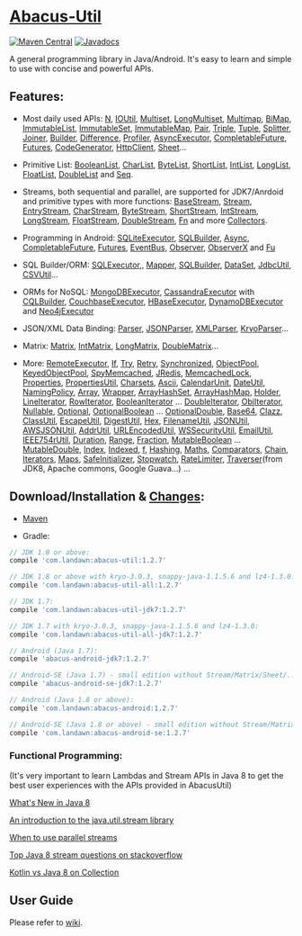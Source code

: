 # [Abacus-Util](http://www.landawn.com)

[![Maven Central](https://img.shields.io/maven-central/v/com.landawn/abacus-util.svg)](https://maven-badges.herokuapp.com/maven-central/com.landawn/abacus-util/)
[![Javadocs](https://www.javadoc.io/badge/com.landawn/abacus-util-all.svg)](https://www.javadoc.io/doc/com.landawn/abacus-util-all)

A general programming library in Java/Android. It's easy to learn and simple to use with concise and powerful APIs.

## Features:

* Most daily used APIs: [N](https://cdn.rawgit.com/landawn/AbacusUtil/master/docs/N_view.html), 
[IOUtil](https://cdn.rawgit.com/landawn/AbacusUtil/master/docs/IOUtil_view.html), 
[Multiset](https://cdn.rawgit.com/landawn/AbacusUtil/master/docs/Multiset_view.html), 
[LongMultiset](https://cdn.rawgit.com/landawn/AbacusUtil/master/docs/LongMultiset_view.html), 
[Multimap](https://cdn.rawgit.com/landawn/AbacusUtil/master/docs/Multimap_view.html), 
[BiMap](https://cdn.rawgit.com/landawn/AbacusUtil/master/docs/BiMap_view.html), 
[ImmutableList](https://cdn.rawgit.com/landawn/AbacusUtil/master/docs/ImmutableList_view.html), 
[ImmutableSet](https://cdn.rawgit.com/landawn/AbacusUtil/master/docs/ImmutableSet_view.html), 
[ImmutableMap](https://cdn.rawgit.com/landawn/AbacusUtil/master/docs/ImmutableMap_view.html), 
[Pair](https://cdn.rawgit.com/landawn/AbacusUtil/master/docs/Pair_view.html), 
[Triple](https://cdn.rawgit.com/landawn/AbacusUtil/master/docs/Triple_view.html), 
[Tuple](https://cdn.rawgit.com/landawn/AbacusUtil/master/docs/Tuple_view.html), 
[Splitter](https://cdn.rawgit.com/landawn/AbacusUtil/master/docs/Splitter_view.html), 
[Joiner](https://cdn.rawgit.com/landawn/AbacusUtil/master/docs/Joiner_view.html), [Builder](https://cdn.rawgit.com/landawn/AbacusUtil/master/docs/Builder_view.html), 
[Difference](https://cdn.rawgit.com/landawn/AbacusUtil/master/docs/Difference_view.html), 
[Profiler](https://cdn.rawgit.com/landawn/AbacusUtil/master/docs/Profiler_view.html), 
[AsyncExecutor](https://cdn.rawgit.com/landawn/AbacusUtil/master/docs/AsyncExecutor_view.html), 
[CompletableFuture](https://cdn.rawgit.com/landawn/AbacusUtil/master/docs/CompletableFuture_view.html), 
[Futures](https://cdn.rawgit.com/landawn/AbacusUtil/master/docs/Futures_view.html), 
[CodeGenerator](https://cdn.rawgit.com/landawn/AbacusUtil/master/docs/CodeGenerator_view.html), 
[HttpClient](https://cdn.rawgit.com/landawn/AbacusUtil/master/docs/HttpClient_view.html), 
[Sheet](https://cdn.rawgit.com/landawn/AbacusUtil/master/docs/Sheet_view.html)...

* Primitive List: [BooleanList](https://cdn.rawgit.com/landawn/AbacusUtil/master/docs/BooleanList_view.html), 
[CharList](https://cdn.rawgit.com/landawn/AbacusUtil/master/docs/CharList_view.html), 
[ByteList](https://cdn.rawgit.com/landawn/AbacusUtil/master/docs/ByteList_view.html), 
[ShortList](https://cdn.rawgit.com/landawn/AbacusUtil/master/docs/ShortList_view.html), 
[IntList](https://cdn.rawgit.com/landawn/AbacusUtil/master/docs/IntList_view.html), 
[LongList](https://cdn.rawgit.com/landawn/AbacusUtil/master/docs/LongList_view.html), 
[FloatList](https://cdn.rawgit.com/landawn/AbacusUtil/master/docs/FloatList_view.html),
[DoubleList](https://cdn.rawgit.com/landawn/AbacusUtil/master/docs/DoubleList_view.html) and 
[Seq](https://cdn.rawgit.com/landawn/AbacusUtil/master/docs/Seq_view.html).

* Streams, both sequential and parallel, are supported for JDK7/Anrdoid and primitive types with more functions: 
[BaseStream](https://cdn.rawgit.com/landawn/AbacusUtil/master/docs/BaseStream_view.html), 
[Stream](https://cdn.rawgit.com/landawn/AbacusUtil/master/docs/Stream_view.html), 
[EntryStream](https://cdn.rawgit.com/landawn/AbacusUtil/master/docs/EntryStream_view.html), 
[CharStream](https://cdn.rawgit.com/landawn/AbacusUtil/master/docs/CharStream_view.html), 
[ByteStream](https://cdn.rawgit.com/landawn/AbacusUtil/master/docs/ByteStream_view.html), 
[ShortStream](https://cdn.rawgit.com/landawn/AbacusUtil/master/docs/ShortStream_view.html), 
[IntStream](https://cdn.rawgit.com/landawn/AbacusUtil/master/docs/IntStream_view.html), 
[LongStream](https://cdn.rawgit.com/landawn/AbacusUtil/master/docs/LongStream_view.html), 
[FloatStream](https://cdn.rawgit.com/landawn/AbacusUtil/master/docs/FloatStream_view.html), 
[DoubleStream](https://cdn.rawgit.com/landawn/AbacusUtil/master/docs/DoubleStream_view.html), 
[Fn](https://cdn.rawgit.com/landawn/AbacusUtil/master/docs/Fn_view.html) and more 
[Collectors](https://cdn.rawgit.com/landawn/AbacusUtil/master/docs/Collectors_view.html).

* Programming in Android: 
[SQLiteExecutor](https://cdn.rawgit.com/landawn/AbacusUtil/master/docs/SQLiteExecutor_view.html), 
[SQLBuilder](https://cdn.rawgit.com/landawn/AbacusUtil/master/docs/SQLBuilder_view.html), 
[Async](https://cdn.rawgit.com/landawn/AbacusUtil/master/docs/Async_Android_view.html), 
[CompletableFuture](https://cdn.rawgit.com/landawn/AbacusUtil/master/docs/CompletableFuture_Android_view.html), 
[Futures](https://cdn.rawgit.com/landawn/AbacusUtil/master/docs/Futures_Android_view.html), 
[EventBus](https://cdn.rawgit.com/landawn/AbacusUtil/master/docs/EventBus_view.html), 
[Observer](https://cdn.rawgit.com/landawn/AbacusUtil/master/docs/Observer_view.html), 
[ObserverX](https://cdn.rawgit.com/landawn/AbacusUtil/master/docs/ObserverX_view.html) and 
[Fu](https://cdn.rawgit.com/landawn/AbacusUtil/master/docs/Fu_view.html)

* SQL Builder/ORM: 
[SQLExecutor](https://cdn.rawgit.com/landawn/AbacusUtil/master/docs/SQLExecutor_view.html),, 
[Mapper](https://cdn.rawgit.com/landawn/AbacusUtil/master/docs/Mapper_view.html), 
[SQLBuilder](https://cdn.rawgit.com/landawn/AbacusUtil/master/docs/SQLBuilder_view.html), 
[DataSet](https://cdn.rawgit.com/landawn/AbacusUtil/master/docs/DataSet_view.html), 
[JdbcUtil](https://cdn.rawgit.com/landawn/AbacusUtil/master/docs/JdbcUtil_view.html), 
[CSVUtil](https://cdn.rawgit.com/landawn/AbacusUtil/master/docs/CSVUtil_view.html)...

* ORMs for NoSQL: [MongoDBExecutor][], [CassandraExecutor][] with [CQLBuilder][], [CouchbaseExecutor][], [HBaseExecutor][], [DynamoDBExecutor][] and [Neo4jExecutor][]

* JSON/XML Data Binding: [Parser][], [JSONParser][], [XMLParser][], [KryoParser][]...

* Matrix: [Matrix][], [IntMatrix][], [LongMatrix][], [DoubleMatrix][]...

* More: [RemoteExecutor](https://static.javadoc.io/com.landawn/abacus-util-all/1.2.7/com/landawn/abacus/util/RemoteExecutor.html),
[If](https://static.javadoc.io/com.landawn/abacus-util-all/1.2.7/com/landawn/abacus/util/If.html),
[Try](https://static.javadoc.io/com.landawn/abacus-util-all/1.2.7/com/landawn/abacus/util/Try.html),
[Retry](https://static.javadoc.io/com.landawn/abacus-util-all/1.2.7/com/landawn/abacus/util/Retry.html),
[Synchronized](https://static.javadoc.io/com.landawn/abacus-util-all/1.2.7/com/landawn/abacus/util/Synchronized.html),
[ObjectPool](https://static.javadoc.io/com.landawn/abacus-util-all/1.2.7/com/landawn/abacus/pool/ObjectPool.html),
[KeyedObjectPool](https://static.javadoc.io/com.landawn/abacus-util-all/1.2.7/com/landawn/abacus/pool/KeyedObjectPool.html),
[SpyMemcached](https://static.javadoc.io/com.landawn/abacus-util-all/1.2.7/com/landawn/abacus/cache/SpyMemcached.html),
[JRedis](https://static.javadoc.io/com.landawn/abacus-util-all/1.2.7/com/landawn/abacus/cache/JRedis.html),
[MemcachedLock](https://static.javadoc.io/com.landawn/abacus-util-all/1.2.7/com/landawn/abacus/util/MemcachedLock.html),
[Properties](https://static.javadoc.io/com.landawn/abacus-util-all/1.2.7/com/landawn/abacus/util/Properties.html),
[PropertiesUtil](https://static.javadoc.io/com.landawn/abacus-util-all/1.2.7/com/landawn/abacus/util/PropertiesUtil.html),
[Charsets](https://static.javadoc.io/com.landawn/abacus-util-all/1.2.7/com/landawn/abacus/util/Charsets.html),
[Ascii](https://static.javadoc.io/com.landawn/abacus-util-all/1.2.7/com/landawn/abacus/util/Ascii.html),
[CalendarUnit](https://static.javadoc.io/com.landawn/abacus-util-all/1.2.7/com/landawn/abacus/util/CalendarUnit.html),
[DateUtil](https://static.javadoc.io/com.landawn/abacus-util-all/1.2.7/com/landawn/abacus/util/DateUtil.html),
[NamingPolicy](https://static.javadoc.io/com.landawn/abacus-util-all/1.2.7/com/landawn/abacus/util/NamingPolicy.html),
[Array](https://static.javadoc.io/com.landawn/abacus-util-all/1.2.7/com/landawn/abacus/util/Array.html),
[Wrapper](https://static.javadoc.io/com.landawn/abacus-util-all/1.2.7/com/landawn/abacus/util/Wrapper.html),
[ArrayHashSet](https://static.javadoc.io/com.landawn/abacus-util-all/1.2.7/com/landawn/abacus/util/ArrayHashSet.html),
[ArrayHashMap](https://static.javadoc.io/com.landawn/abacus-util-all/1.2.7/com/landawn/abacus/util/ArrayHashMap.html),
[Holder](https://static.javadoc.io/com.landawn/abacus-util-all/1.2.7/com/landawn/abacus/util/Holder.html),
[LineIterator](https://static.javadoc.io/com.landawn/abacus-util-all/1.2.7/com/landawn/abacus/util/LineIterator.html),
[RowIterator](https://static.javadoc.io/com.landawn/abacus-util-all/1.2.7/com/landawn/abacus/util/RowIterator.html),
[BooleanIterator](https://static.javadoc.io/com.landawn/abacus-util-all/1.2.7/com/landawn/abacus/util/BooleanIterator.html)
...
[DoubleIterator](https://static.javadoc.io/com.landawn/abacus-util-all/1.2.7/com/landawn/abacus/util/DoubleIterator.html),
[ObjIterator](https://static.javadoc.io/com.landawn/abacus-util-all/1.2.7/com/landawn/abacus/util/ObjIterator.html),
[Nullable](https://static.javadoc.io/com.landawn/abacus-util-all/1.2.7/com/landawn/abacus/util/Nullable.html),
[Optional](https://static.javadoc.io/com.landawn/abacus-util-all/1.2.7/com/landawn/abacus/util/Optional.html),
[OptionalBoolean](https://static.javadoc.io/com.landawn/abacus-util-all/1.2.7/com/landawn/abacus/util/OptionalBoolean.html)
...
[OptionalDouble](https://static.javadoc.io/com.landawn/abacus-util-all/1.2.7/com/landawn/abacus/util/OptionalDouble.html),
[Base64](https://static.javadoc.io/com.landawn/abacus-util-all/1.2.7/com/landawn/abacus/util/Base64.html),
[Clazz](https://static.javadoc.io/com.landawn/abacus-util-all/1.2.7/com/landawn/abacus/util/Clazz.html),
[ClassUtil](https://static.javadoc.io/com.landawn/abacus-util-all/1.2.7/com/landawn/abacus/util/ClassUtil.html),
[EscapeUtil](https://static.javadoc.io/com.landawn/abacus-util-all/1.2.7/com/landawn/abacus/util/EscapeUtil.html),
[DigestUtil](https://static.javadoc.io/com.landawn/abacus-util-all/1.2.7/com/landawn/abacus/util/DigestUtil.html),
[Hex](https://static.javadoc.io/com.landawn/abacus-util-all/1.2.7/com/landawn/abacus/util/Hex.html),
[FilenameUtil](https://static.javadoc.io/com.landawn/abacus-util-all/1.2.7/com/landawn/abacus/util/FilenameUtil.html),
[JSONUtil](https://static.javadoc.io/com.landawn/abacus-util-all/1.2.7/com/landawn/abacus/util/JSONUtil.html),
[AWSJSONUtil](https://static.javadoc.io/com.landawn/abacus-util-all/1.2.7/com/landawn/abacus/util/AWSJSONUtil.html),
[AddrUtil](https://static.javadoc.io/com.landawn/abacus-util-all/1.2.7/com/landawn/abacus/util/AddrUtil.html),
[URLEncodedUtil](https://static.javadoc.io/com.landawn/abacus-util-all/1.2.7/com/landawn/abacus/util/URLEncodedUtil.html),
[WSSecurityUtil](https://static.javadoc.io/com.landawn/abacus-util-all/1.2.7/com/landawn/abacus/util/WSSecurityUtil.html),
[EmailUtil](https://static.javadoc.io/com.landawn/abacus-util-all/1.2.7/com/landawn/abacus/util/EmailUtil.html),
[IEEE754rUtil](https://static.javadoc.io/com.landawn/abacus-util-all/1.2.7/com/landawn/abacus/util/IEEE754rUtil.html),
[Duration](https://static.javadoc.io/com.landawn/abacus-util-all/1.2.7/com/landawn/abacus/util/Duration.html),
[Range](https://static.javadoc.io/com.landawn/abacus-util-all/1.2.7/com/landawn/abacus/util/Range.html),
[Fraction](https://static.javadoc.io/com.landawn/abacus-util-all/1.2.7/com/landawn/abacus/util/Fraction.html),
[MutableBoolean](https://static.javadoc.io/com.landawn/abacus-util-all/1.2.7/com/landawn/abacus/util/MutableBoolean.html)
...
[MutableDouble](https://static.javadoc.io/com.landawn/abacus-util-all/1.2.7/com/landawn/abacus/util/MutableDouble.html),
[Index](https://static.javadoc.io/com.landawn/abacus-util-all/1.2.7/com/landawn/abacus/util/Index.html),
[Indexed](https://static.javadoc.io/com.landawn/abacus-util-all/1.2.7/com/landawn/abacus/util/Indexed.html),
[f](https://static.javadoc.io/com.landawn/abacus-util-all/1.2.7/com/landawn/abacus/util/f.html),
[Hashing](https://static.javadoc.io/com.landawn/abacus-util-all/1.2.7/com/landawn/abacus/hash/Hashing.html),
[Maths](https://static.javadoc.io/com.landawn/abacus-util-all/1.2.7/com/landawn/abacus/util/Maths.html),
[Comparators](https://static.javadoc.io/com.landawn/abacus-util-all/1.2.7/com/landawn/abacus/util/Comparators.html),
[Chain](https://static.javadoc.io/com.landawn/abacus-util-all/1.2.7/com/landawn/abacus/util/Chain.html),
[Iterators](https://static.javadoc.io/com.landawn/abacus-util-all/1.2.7/com/landawn/abacus/util/Iterators.html),
[Maps](https://static.javadoc.io/com.landawn/abacus-util-all/1.2.7/com/landawn/abacus/util/Maps.html),
[SafeInitializer](https://static.javadoc.io/com.landawn/abacus-util-all/1.2.7/com/landawn/abacus/util/SafeInitializer.html),
[Stopwatch](https://static.javadoc.io/com.landawn/abacus-util-all/1.2.7/com/landawn/abacus/util/Stopwatch.html),
[RateLimiter](https://static.javadoc.io/com.landawn/abacus-util-all/1.2.7/com/landawn/abacus/util/RateLimiter.html),
[Traverser](https://static.javadoc.io/com.landawn/abacus-util-all/1.2.7/com/landawn/abacus/util/Traverser.html)(from JDK8, Apache commons, Google Guava...) ...


## Download/Installation & [Changes](https://github.com/landawn/AbacusUtil/blob/master/CHANGES.md):

* [Maven](http://search.maven.org/#search%7Cga%7C1%7Cg%3A%22com.landawn%22)

* Gradle:
```gradle
// JDK 1.8 or above:
compile 'com.landawn:abacus-util:1.2.7'

// JDK 1.8 or above with kryo-3.0.3, snappy-java-1.1.5.6 and lz4-1.3.0:
compile 'com.landawn:abacus-util-all:1.2.7'

// JDK 1.7:
compile 'com.landawn:abacus-util-jdk7:1.2.7'

// JDK 1.7 with kryo-3.0.3, snappy-java-1.1.5.6 and lz4-1.3.0:
compile 'com.landawn:abacus-util-all-jdk7:1.2.7'

// Android (Java 1.7):
compile 'abacus-android-jdk7:1.2.7'

// Android-SE (Java 1.7) - small edition without Stream/Matrix/Sheet/...:
compile 'abacus-android-se-jdk7:1.2.7'

// Android (Java 1.8 or above):
compile 'com.landawn:abacus-android:1.2.7'

// Android-SE (Java 1.8 or above) - small edition without Stream/Matrix/Sheet/...:
compile 'com.landawn:abacus-android-se:1.2.7'
```
### Functional Programming:
(It's very important to learn Lambdas and Stream APIs in Java 8 to get the best user experiences with the APIs provided in AbacusUtil)

[What's New in Java 8](https://leanpub.com/whatsnewinjava8/read)

[An introduction to the java.util.stream library](https://www.ibm.com/developerworks/library/j-java-streams-1-brian-goetz/index.html)

[When to use parallel streams](http://gee.cs.oswego.edu/dl/html/StreamParallelGuidance.html)

[Top Java 8 stream questions on stackoverflow](./Top_java_8_stream_questions_so.md)

[Kotlin vs Java 8 on Collection](./Java_Kotlin.md)


## User Guide
Please refer to [wiki](https://github.com/landawn/AbacusUtil/wiki).


[IOUtil]: https://static.javadoc.io/com.landawn/abacus-util-all/1.2.7/com/landawn/abacus/util/IOUtil.html
[Multiset]: https://static.javadoc.io/com.landawn/abacus-util-all/1.2.7/com/landawn/abacus/util/Multiset.html
[LongMultiset]: https://static.javadoc.io/com.landawn/abacus-util-all/1.2.7/com/landawn/abacus/util/LongMultiset.html
[BiMap]: https://static.javadoc.io/com.landawn/abacus-util-all/1.2.7/com/landawn/abacus/util/BiMap.html
[Multimap]: https://static.javadoc.io/com.landawn/abacus-util-all/1.2.7/com/landawn/abacus/util/Multimap.html
[ImmutableList]: https://static.javadoc.io/com.landawn/abacus-util-all/1.2.7/com/landawn/abacus/util/ImmutableList.html
[ImmutableSet]: https://static.javadoc.io/com.landawn/abacus-util-all/1.2.7/com/landawn/abacus/util/ImmutableSet.html
[ImmutableMap]: https://static.javadoc.io/com.landawn/abacus-util-all/1.2.7/com/landawn/abacus/util/ImmutableMap.html
[Sheet]: https://static.javadoc.io/com.landawn/abacus-util-all/1.2.7/com/landawn/abacus/util/Sheet.html
[Pair]: https://static.javadoc.io/com.landawn/abacus-util-all/1.2.7/com/landawn/abacus/util/Pair.html
[Triple]: https://static.javadoc.io/com.landawn/abacus-util-all/1.2.7/com/landawn/abacus/util/Triple.html
[Tuple]: https://static.javadoc.io/com.landawn/abacus-util-all/1.2.7/com/landawn/abacus/util/Tuple.html
[Splitter]: https://static.javadoc.io/com.landawn/abacus-util-all/1.2.7/com/landawn/abacus/util/Splitter.html
[Joiner]: https://static.javadoc.io/com.landawn/abacus-util-all/1.2.7/com/landawn/abacus/util/Joiner.html
[Builder]: https://static.javadoc.io/com.landawn/abacus-util-all/1.2.7/com/landawn/abacus/util/Builder.html
[Difference]: https://static.javadoc.io/com.landawn/abacus-util-all/1.2.7/com/landawn/abacus/util/Difference.html
[Profiler]: https://static.javadoc.io/com.landawn/abacus-util-all/1.2.7/com/landawn/abacus/util/Profiler.html
[AsyncExecutor]: https://static.javadoc.io/com.landawn/abacus-util-all/1.2.7/com/landawn/abacus/util/AsyncExecutor.html
[CompletableFuture]: https://static.javadoc.io/com.landawn/abacus-util-all/1.2.7/com/landawn/abacus/util/CompletableFuture.html
[Futures]: https://static.javadoc.io/com.landawn/abacus-util-all/1.2.7/com/landawn/abacus/util/Futures.html
[CodeGenerator]: https://static.javadoc.io/com.landawn/abacus-util-all/1.2.7/com/landawn/abacus/util/CodeGenerator.html
[HttpClient]: https://static.javadoc.io/com.landawn/abacus-util-all/1.2.7/com/landawn/abacus/http/HttpClient.html
[N]:https://static.javadoc.io/com.landawn/abacus-util-all/1.2.7/com/landawn/abacus/util/N.html

[BooleanList]: https://static.javadoc.io/com.landawn/abacus-util-all/1.2.7/com/landawn/abacus/util/BooleanList.html
[CharList]: https://static.javadoc.io/com.landawn/abacus-util-all/1.2.7/com/landawn/abacus/util/CharList.html
[ByteList]: https://static.javadoc.io/com.landawn/abacus-util-all/1.2.7/com/landawn/abacus/util/ByteList.html
[ShortList]: https://static.javadoc.io/com.landawn/abacus-util-all/1.2.7/com/landawn/abacus/util/ShortList.html
[IntList]: https://static.javadoc.io/com.landawn/abacus-util-all/1.2.7/com/landawn/abacus/util/IntList.html
[LongList]: https://static.javadoc.io/com.landawn/abacus-util-all/1.2.7/com/landawn/abacus/util/LongList.html
[FloatList]: https://static.javadoc.io/com.landawn/abacus-util-all/1.2.7/com/landawn/abacus/util/FloatList.html
[DoubleList]: https://static.javadoc.io/com.landawn/abacus-util-all/1.2.7/com/landawn/abacus/util/DoubleList.html
[Seq]: https://static.javadoc.io/com.landawn/abacus-util-all/1.2.7/com/landawn/abacus/util/Seq.html

[Stream]: https://static.javadoc.io/com.landawn/abacus-util-all/1.2.7/com/landawn/abacus/util/stream/Stream.html
[EntryStream]: https://static.javadoc.io/com.landawn/abacus-util-all/1.2.7/com/landawn/abacus/util/stream/EntryStream.html
[CharStream]: https://static.javadoc.io/com.landawn/abacus-util-all/1.2.7/com/landawn/abacus/util/stream/CharStream.html
[ByteStream]: https://static.javadoc.io/com.landawn/abacus-util-all/1.2.7/com/landawn/abacus/util/stream/ByteStream.html
[ShortStream]: https://static.javadoc.io/com.landawn/abacus-util-all/1.2.7/com/landawn/abacus/util/stream/ShortStream.html
[IntStream]: https://static.javadoc.io/com.landawn/abacus-util-all/1.2.7/com/landawn/abacus/util/stream/IntStream.html
[LongStream]: https://static.javadoc.io/com.landawn/abacus-util-all/1.2.7/com/landawn/abacus/util/stream/LongStream.html
[FloatStream]: https://static.javadoc.io/com.landawn/abacus-util-all/1.2.7/com/landawn/abacus/util/stream/FloatStream.html
[DoubleStream]: https://static.javadoc.io/com.landawn/abacus-util-all/1.2.7/com/landawn/abacus/util/stream/DoubleStream.html
[Fn]: https://static.javadoc.io/com.landawn/abacus-util-all/1.2.7/com/landawn/abacus/util/Fn.html
[Collectors]: https://static.javadoc.io/com.landawn/abacus-util-all/1.2.7/com/landawn/abacus/util/stream/Collectors.html

[SQLiteExecutor]: https://static.javadoc.io/com.landawn/abacus-util-all/1.2.7/com/landawn/abacus/android/util/SQLiteExecutor.html
[SQLBuilder]: https://static.javadoc.io/com.landawn/abacus-util-all/1.2.7/com/landawn/abacus/util/SQLBuilder.html
[Async]: https://static.javadoc.io/com.landawn/abacus-util-all/1.2.7/com/landawn/abacus/android/util/Async.html
[CompletableFuture_Android]: https://static.javadoc.io/com.landawn/abacus-util-all/1.2.7/com/landawn/abacus/android/util/CompletableFuture.html
[Futures_Android]: https://static.javadoc.io/com.landawn/abacus-util-all/1.2.7/com/landawn/abacus/android/util/Futures.html
[EventBus]: https://static.javadoc.io/com.landawn/abacus-util-all/1.2.7/com/landawn/abacus/eventBus/EventBus.html
[Observer]: https://static.javadoc.io/com.landawn/abacus-util-all/1.2.7/com/landawn/abacus/android/util/Observer.html
[ObserverX]: https://static.javadoc.io/com.landawn/abacus-util-all/1.2.7/com/landawn/abacus/android/util/ObserverX.html
[Fu]: https://static.javadoc.io/com.landawn/abacus-util-all/1.2.7/com/landawn/abacus/android/util/Fu.html

[SQLExecutor]: https://static.javadoc.io/com.landawn/abacus-util-all/1.2.7/com/landawn/abacus/util/SQLExecutor.html
[Mapper]: https://static.javadoc.io/com.landawn/abacus-util-all/1.2.7/com/landawn/abacus/util/SQLExecutor.Mapper.html
[SQLBuilder]: https://static.javadoc.io/com.landawn/abacus-util-all/1.2.7/com/landawn/abacus/util/SQLBuilder.html
[DataSet]: https://static.javadoc.io/com.landawn/abacus-util-all/1.2.7/com/landawn/abacus/DataSet.html
[JdbcUtil]: https://static.javadoc.io/com.landawn/abacus-util-all/1.2.7/com/landawn/abacus/util/JdbcUtil.html
[CSVUtil]: https://static.javadoc.io/com.landawn/abacus-util-all/1.2.7/com/landawn/abacus/util/CSVUtil.html

[MongoDBExecutor]: https://static.javadoc.io/com.landawn/abacus-util-all/1.2.7/com/landawn/abacus/util/MongoDBExecutor.html
[CassandraExecutor]: https://static.javadoc.io/com.landawn/abacus-util-all/1.2.7/com/landawn/abacus/util/CassandraExecutor.html
[CQLBuilder]: https://static.javadoc.io/com.landawn/abacus-util-all/1.2.7/com/landawn/abacus/util/CQLBuilder.html
[CouchbaseExecutor]: https://static.javadoc.io/com.landawn/abacus-util-all/1.2.7/com/landawn/abacus/util/CouchbaseExecutor.html
[HBaseExecutor]: https://static.javadoc.io/com.landawn/abacus-util-all/1.2.7/com/landawn/abacus/util/HBaseExecutor.html
[DynamoDBExecutor]: https://static.javadoc.io/com.landawn/abacus-util-all/1.2.7/com/landawn/abacus/util/DynamoDBExecutor.html
[Neo4jExecutor]: https://static.javadoc.io/com.landawn/abacus-util-all/1.2.7/com/landawn/abacus/util/Neo4jExecutor.html

[Parser]: https://static.javadoc.io/com.landawn/abacus-util-all/1.2.7/com/landawn/abacus/parser/Parser.html
[JSONParser]: https://static.javadoc.io/com.landawn/abacus-util-all/1.2.7/com/landawn/abacus/parser/JSONParser.html
[XMLParser]: https://static.javadoc.io/com.landawn/abacus-util-all/1.2.7/com/landawn/abacus/parser/XMLParser.html
[KryoParser]: https://static.javadoc.io/com.landawn/abacus-util-all/1.2.7/com/landawn/abacus/parser/KryoParser.html

[Matrix]: https://static.javadoc.io/com.landawn/abacus-util-all/1.2.7/com/landawn/abacus/util/Matrix.html
[IntMatrix]: https://static.javadoc.io/com.landawn/abacus-util-all/1.2.7/com/landawn/abacus/util/IntMatrix.html
[LongMatrix]: https://static.javadoc.io/com.landawn/abacus-util-all/1.2.7/com/landawn/abacus/util/LongMatrix.html
[DoubleMatrix]: https://static.javadoc.io/com.landawn/abacus-util-all/1.2.7/com/landawn/abacus/util/DoubleMatrix.html
